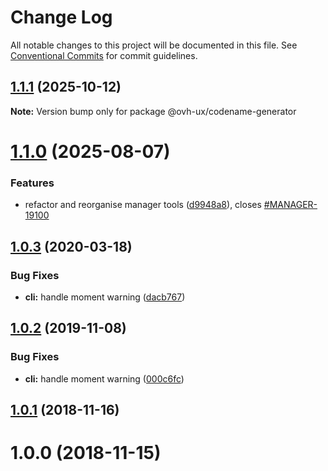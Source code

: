 # Change Log

All notable changes to this project will be documented in this file.
See [Conventional Commits](https://conventionalcommits.org) for commit guidelines.

## [1.1.1](https://github.com/ovh/manager/compare/@ovh-ux/codename-generator@1.1.0...@ovh-ux/codename-generator@1.1.1) (2025-10-12)

**Note:** Version bump only for package @ovh-ux/codename-generator





# [1.1.0](https://github.com/ovh/manager/compare/@ovh-ux/codename-generator@1.0.3...@ovh-ux/codename-generator@1.1.0) (2025-08-07)


### Features

* refactor and reorganise manager tools ([d9948a8](https://github.com/ovh/manager/commit/d9948a8340a727bf77d8e5156647d6de47b4e227)), closes [#MANAGER-19100](https://github.com/ovh/manager/issues/MANAGER-19100)





## [1.0.3](https://github.com/ovh/manager/compare/@ovh-ux/codename-generator@1.0.2...@ovh-ux/codename-generator@1.0.3) (2020-03-18)


### Bug Fixes

* **cli:** handle moment warning ([dacb767](https://github.com/ovh/manager/commit/dacb767989c586253f22710779e00fecbd2e8f2d))



## [1.0.2](https://github.com/ovh-ux/codename-generator/compare/v1.0.1...v1.0.2) (2019-11-08)


### Bug Fixes

* **cli:** handle moment warning ([000c6fc](https://github.com/ovh-ux/codename-generator/commit/000c6fc58c5753af3b0761ed855c843f546ae7b9))



## [1.0.1](https://github.com/ovh-ux/codename-generator/compare/v1.0.0...v1.0.1) (2018-11-16)



# 1.0.0 (2018-11-15)
